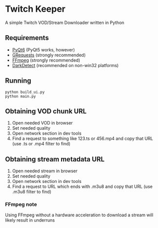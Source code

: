 # Twitch Keeper
A simple Twitch VOD/Stream Downloader written in Python
## Requirements
 - [PyQt6](https://pypi.org/project/PyQt6/) (PyQt5 works, however)
 - [GRequests](https://github.com/spyoungtech/grequests) (strongly recommended)
 - [FFmpeg](https://ffmpeg.org/) (strongly recommended)
 - [DarkDetect](https://github.com/albertosottile/darkdetect) (recommended on non-win32 platforms)
## Running
```shell
python build_ui.py
python main.py
```
## Obtaining VOD chunk URL
1) Open needed VOD in browser
2) Set needed quality
3) Open network section in dev tools
4) Find a request to something like 123.ts or 456.mp4 and copy that URL (use .ts or .mp4 filter to find)
## Obtaining stream metadata URL
1) Open needed stream in browser
2) Set needed quality
3) Open network section in dev tools
4) Find a request to URL which ends with .m3u8 and copy that URL (use .m3u8 filter to find)
### FFmpeg note
Using FFmpeg without a hardware acceleration to download a stream will likely result in underruns
